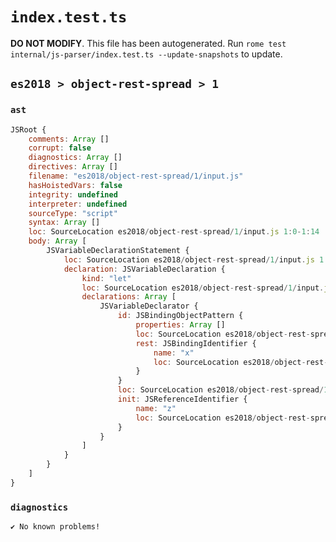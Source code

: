 # `index.test.ts`

**DO NOT MODIFY**. This file has been autogenerated. Run `rome test internal/js-parser/index.test.ts --update-snapshots` to update.

## `es2018 > object-rest-spread > 1`

### `ast`

```javascript
JSRoot {
	comments: Array []
	corrupt: false
	diagnostics: Array []
	directives: Array []
	filename: "es2018/object-rest-spread/1/input.js"
	hasHoistedVars: false
	integrity: undefined
	interpreter: undefined
	sourceType: "script"
	syntax: Array []
	loc: SourceLocation es2018/object-rest-spread/1/input.js 1:0-1:14
	body: Array [
		JSVariableDeclarationStatement {
			loc: SourceLocation es2018/object-rest-spread/1/input.js 1:0-1:14
			declaration: JSVariableDeclaration {
				kind: "let"
				loc: SourceLocation es2018/object-rest-spread/1/input.js 1:0-1:14
				declarations: Array [
					JSVariableDeclarator {
						id: JSBindingObjectPattern {
							properties: Array []
							loc: SourceLocation es2018/object-rest-spread/1/input.js 1:4-1:10
							rest: JSBindingIdentifier {
								name: "x"
								loc: SourceLocation es2018/object-rest-spread/1/input.js 1:8-1:9 (x)
							}
						}
						loc: SourceLocation es2018/object-rest-spread/1/input.js 1:4-1:14
						init: JSReferenceIdentifier {
							name: "z"
							loc: SourceLocation es2018/object-rest-spread/1/input.js 1:13-1:14 (z)
						}
					}
				]
			}
		}
	]
}
```

### `diagnostics`

```
✔ No known problems!

```
